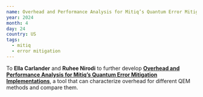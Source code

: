 ```yaml
---
name: Overhead and Performance Analysis for Mitiq’s Quantum Error Mitigation Implementations
year: 2024
month: 4
day: 24
country: US
tags:
  - mitiq
  - error mitigation
---
```

To **Ella Carlander** and **Ruhee Nirodi** to further develop **[Overhead and Performance Analysis for Mitiq’s Quantum Error Mitigation Implementations](https://unitary.foundation/posts/2024_capstone_uw/)**, a tool that can characterize overhead for different QEM methods and compare them.
